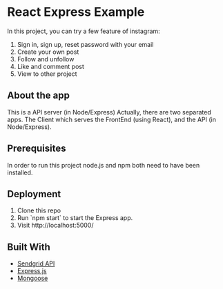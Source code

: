 # React Express Example
In this project, you can try a few feature of instagram: 
<ol>
<li>Sign in, sign up, reset password with your email</li>
<li>Create your own post</li>
<li>Follow and unfollow</li>
<li>Like and comment post</li>
<li>View to other project</li>
</ol>

## About the app 
This is a API server (in Node/Express)
Actually, there are two separated apps. The Client which serves the FrontEnd (using React), and the API (in Node/Express).

## Prerequisites
In order to run this project node.js and npm both need to have been installed.

## Deployment
<ol>
<li>Clone this repo</li>
<li>Run `npm start` to start the Express app.</li>
<li>Visit http://localhost:5000/</li>
</ol>

## Built With
* [Sendgrid API](https://sendgrid.com/)
* [Express.js](https://expressjs.com/)
* [Mongoose](https://mongoosejs.com/)